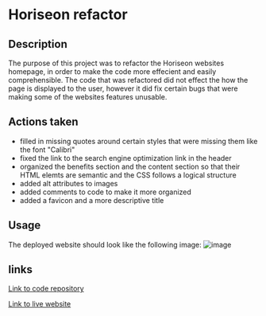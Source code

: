 # Horiseon refactor 

## Description

The purpose of this project was to refactor the Horiseon websites homepage, in order to make the code more effecient and easily comprehensible. The code that was refactored did not effect the how the page is displayed to the user, however it did fix certain bugs that were making some of the websites features unusable. 

## Actions taken 

* filled in missing quotes around certain styles that were missing them like the font "Calibri"
* fixed the link to the search engine optimization link in the header
* organized the benefits section and the content section so that their HTML elemts are semantic and the CSS follows a logical structure 
* added alt attributes to images 
* added comments to code to make it more organized 
* added a favicon and a more descriptive title 

## Usage

The deployed website should look like the following image:
![image](https://user-images.githubusercontent.com/87290877/128119035-27a6b108-63cc-495b-92b3-0ea55a3b0434.png)


## links 

[Link to code repository](https://github.com/Jaron15/horiseon-refactor.git)

[Link to live website](https://jaron15.github.io/horiseon-refactor/)


